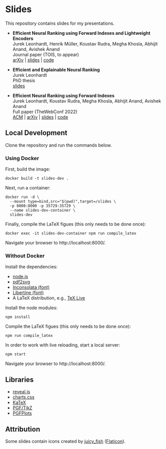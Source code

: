 # Slides
This repository contains slides for my presentations.

- **Efficient Neural Ranking using Forward Indexes and Lightweight Encoders**\
  Jurek Leonhardt, Henrik Müller, Koustav Rudra, Megha Khosla, Abhijit Anand, Avishek Anand\
  Journal paper (TOIS, to appear)\
  [arXiv](https://arxiv.org/abs/2311.01263) | [slides](https://mrjleo.github.io/slides/tois24_fast-forward-indexes) | [code](https://github.com/mrjleo/fast-forward-indexes)

- **Efficient and Explainable Neural Ranking**\
  Jurek Leonhardt\
  PhD thesis\
  [slides](https://mrjleo.github.io/slides/phd)

- **Efficient Neural Ranking using Forward Indexes**\
  Jurek Leonhardt, Koustav Rudra, Megha Khosla, Abhijit Anand, Avishek Anand\
  Full paper (TheWebConf 2022)\
  [ACM](https://dl.acm.org/doi/10.1145/3485447.3511955) | [arXiv](https://arxiv.org/abs/2110.06051) | [slides](https://mrjleo.github.io/slides/www22_fast-forward-indexes) | [code](https://github.com/mrjleo/fast-forward-indexes)

## Local Development
Clone the repository and run the commands below.

### Using Docker
First, build the image:
```
docker build -t slides-dev .
```

Next, run a container:
```
docker run -d \
  --mount type=bind,src="$(pwd)",target=/slides \
  -p 8000:8000 -p 35729:35729 \
  --name slides-dev-container \
  slides-dev
```

Finally, compile the LaTeX figues (this only needs to be done once):
```
docker exec -it slides-dev-container npm run compile_latex
```

Navigate your browser to http://localhost:8000/.

### Without Docker
Install the dependencies:
* [node.js](https://nodejs.org/en/)
* [pdf2svg](https://github.com/dawbarton/pdf2svg)
* [Inconsolata (font)](https://fonts.google.com/specimen/Inconsolata)
* [Libertine (font)](https://libertine-fonts.org/)
* A LaTeX distribution, e.g., [TeX Live](https://tug.org/texlive/)

Install the node modules:
```
npm install
```

Compile the LaTeX figues (this only needs to be done once):
```
npm run compile_latex
```

In order to work with live reloading, start a local server:
```
npm start
```

Navigate your browser to http://localhost:8000/.

## Libraries
- [reveal.js](https://revealjs.com/)
- [charts.css](https://chartscss.org/)
- [KaTeX](https://katex.org/)
- [PGF/TikZ](https://ctan.org/pkg/pgf)
- [PGFPlots](https://ctan.org/pkg/pgfplots)

## Attribution
Some slides contain icons created by [juicy_fish](https://www.flaticon.com/authors/juicy-fish/) ([Flaticon](https://www.flaticon.com/)).
